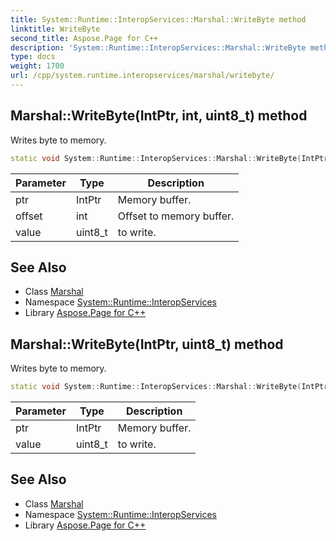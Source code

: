 ```yaml
---
title: System::Runtime::InteropServices::Marshal::WriteByte method
linktitle: WriteByte
second_title: Aspose.Page for C++
description: 'System::Runtime::InteropServices::Marshal::WriteByte method. Writes byte to memory in C++.'
type: docs
weight: 1700
url: /cpp/system.runtime.interopservices/marshal/writebyte/
---
```

## Marshal::WriteByte(IntPtr, int, uint8_t) method


Writes byte to memory.

```cpp
static void System::Runtime::InteropServices::Marshal::WriteByte(IntPtr ptr, int offset, uint8_t value)
```


| Parameter | Type | Description |
| --- | --- | --- |
| ptr | IntPtr | Memory buffer. |
| offset | int | Offset to memory buffer. |
| value | uint8_t | to write. |

## See Also

* Class [Marshal](../)
* Namespace [System::Runtime::InteropServices](../../)
* Library [Aspose.Page for C++](../../../)
## Marshal::WriteByte(IntPtr, uint8_t) method


Writes byte to memory.

```cpp
static void System::Runtime::InteropServices::Marshal::WriteByte(IntPtr ptr, uint8_t value)
```


| Parameter | Type | Description |
| --- | --- | --- |
| ptr | IntPtr | Memory buffer. |
| value | uint8_t | to write. |

## See Also

* Class [Marshal](../)
* Namespace [System::Runtime::InteropServices](../../)
* Library [Aspose.Page for C++](../../../)
